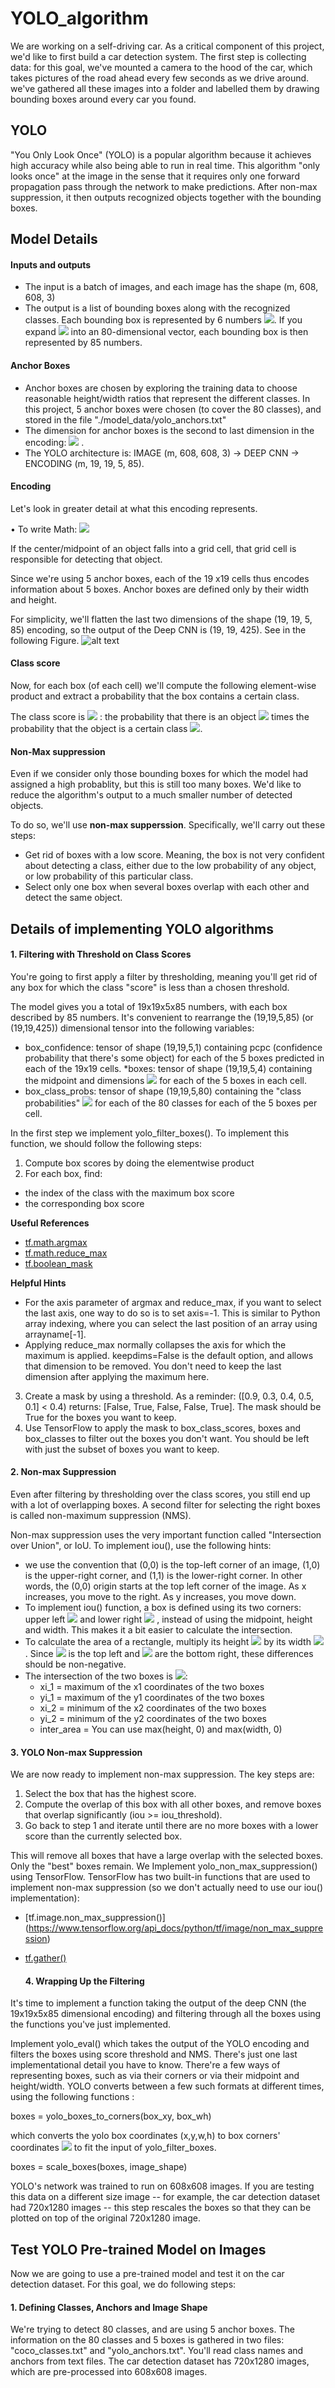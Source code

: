 # YOLO_algorithm
We are working on a self-driving car. As a critical component of this project, we'd like to first build a car detection system. The first step is collecting data:
for this goal, we've mounted a camera to the hood of the car, which takes pictures of the road ahead every few seconds as we drive around. we've gathered all these images into a folder and labelled them by drawing bounding boxes around every car you found.

##  YOLO
"You Only Look Once" (YOLO) is a popular algorithm because it achieves high accuracy while also being able to run in real time. This algorithm "only looks once" at the image in the sense that it requires only one forward propagation pass through the network to make predictions. After non-max suppression, it then outputs recognized objects together with the bounding boxes.

## Model Details
#### Inputs and outputs
* The input is a batch of images, and each image has the shape (m, 608, 608, 3)
* The output is a list of bounding boxes along with the recognized classes. Each bounding box is represented by 6 numbers  <img src="https://render.githubusercontent.com/render/math?math=(p_c,b_x,b_y,b_h,b_w,c)">. If you expand  <img src="https://render.githubusercontent.com/render/math?math=c">  into an 80-dimensional vector, each bounding box is then represented by 85 numbers.

#### Anchor Boxes
* Anchor boxes are chosen by exploring the training data to choose reasonable height/width ratios that represent the different classes. In this project, 5 anchor boxes were chosen (to cover the 80 classes), and stored in the file "./model_data/yolo_anchors.txt"
* The dimension for anchor boxes is the second to last dimension in the encoding: <img src="https://render.githubusercontent.com/render/math?math=(m,n_H,n_W,anchors,classes)"> .
* The YOLO architecture is: IMAGE (m, 608, 608, 3) -> DEEP CNN -> ENCODING (m, 19, 19, 5, 85).

#### Encoding
Let's look in greater detail at what this encoding represents.

•	To write Math: 
<img src="https://render.githubusercontent.com/render/math?math=(m,n_H,n_W,anchors,classes)">


If the center/midpoint of an object falls into a grid cell, that grid cell is responsible for detecting that object.

Since we're using 5 anchor boxes, each of the 19 x19 cells thus encodes information about 5 boxes. Anchor boxes are defined only by their width and height.

For simplicity, we'll flatten the last two dimensions of the shape (19, 19, 5, 85) encoding, so the output of the Deep CNN is (19, 19, 425). See in the following Figure.
![alt text](https://github.com/ShafieCoder/Car_detector_with-_YOLO/blob/main/Images_folder/flatten.png?raw=true)

#### Class score
Now, for each box (of each cell) we'll compute the following element-wise product and extract a probability that the box contains a certain class. 

The class score is <img src="https://render.githubusercontent.com/render/math?math=score_{c,i}=p_c \times c_i"> : the probability that there is an object <img src="https://render.githubusercontent.com/render/math?math=p_c "> times the probability that the object is a certain class <img src="https://render.githubusercontent.com/render/math?math=c_i">.

#### Non-Max suppression
Even if we consider only those bounding boxes for which the model had assigned a high probablity, but this is still too many boxes. We'd like to reduce the algorithm's output to a much smaller number of detected objects. 

To do so, we'll use __non-max supperssion__.  Specifically, we'll carry out these steps:
* Get rid of boxes with a low score.  Meaning, the box is not very confident about detecting a class, either due to the low probability of any object, or low probability of this particular class.
* Select only one box when several boxes overlap with each other and detect the same object.

## Details of implementing YOLO algorithms
#### 1. Filtering with Threshold on Class Scores
You're going to first apply a filter by thresholding, meaning you'll get rid of any box for which the class "score" is less than a chosen threshold.

The model gives you a total of 19x19x5x85 numbers, with each box described by 85 numbers. It's convenient to rearrange the (19,19,5,85) (or (19,19,425)) dimensional tensor into the following variables:
* box_confidence: tensor of shape  (19,19,5,1) containing  pcpc  (confidence probability that there's some object) for each of the 5 boxes predicted in each of the 19x19 cells.
*boxes: tensor of shape  (19,19,5,4)  containing the midpoint and dimensions  <img src="https://render.githubusercontent.com/render/math?math=(b_x,b_y,b_h,b_w)">  for each of the 5 boxes in each cell.
* box_class_probs: tensor of shape  (19,19,5,80)  containing the "class probabilities"  <img src="https://render.githubusercontent.com/render/math?math=(c_1,c_2,...c_80)">  for each of the 80 classes for each of the 5 boxes per cell.

In the first step we implement yolo_filter_boxes(). To implement this function, we should follow the following steps:
1. Compute box scores by doing the elementwise product
2. For each box, find:
  * the index of the class with the maximum box score
  * the corresponding box score

  __Useful References__
  - [tf.math.argmax](https://www.tensorflow.org/api_docs/python/tf/math/argmax)
  - [tf.math.reduce_max](https://www.tensorflow.org/api_docs/python/tf/math/reduce_max)
  - [tf.boolean_mask](https://www.tensorflow.org/api_docs/python/tf/boolean_mask)
  
  __Helpful Hints__
 * For the axis parameter of argmax and reduce_max, if you want to select the last axis, one way to do so is to set axis=-1. This is similar to Python array indexing, where you can select the last position of an array using arrayname[-1].
 * Applying reduce_max normally collapses the axis for which the maximum is applied. keepdims=False is the default option, and allows that dimension to be removed. You don't need to keep the last dimension after applying the maximum here.
 
 3. Create a mask by using a threshold. As a reminder: ([0.9, 0.3, 0.4, 0.5, 0.1] < 0.4) returns: [False, True, False, False, True]. The mask should be True for the boxes you want to keep.
 4. Use TensorFlow to apply the mask to box_class_scores, boxes and box_classes to filter out the boxes you don't want. You should be left with just the subset of boxes you want to keep.
 
 #### 2. Non-max Suppression
 
  Even after filtering by thresholding over the class scores, you still end up with a lot of overlapping boxes. A second filter for selecting the right boxes is called non-maximum suppression (NMS).
  
  Non-max suppression uses the very important function called "Intersection over Union", or IoU.
  To implement iou(), use the following hints:
  
  * we use the convention that (0,0) is the top-left corner of an image, (1,0) is the upper-right corner, and (1,1) is the lower-right corner. In other words, the (0,0) origin starts at the top left corner of the image. As x increases, you move to the right. As y increases, you move down.
  * To implement iou() function, a box is defined using its two corners: upper left <img src="https://render.githubusercontent.com/render/math?math=(x_1,y_1)">   and lower right  <img src="https://render.githubusercontent.com/render/math?math=(x_2,y_2)"> , instead of using the midpoint, height and width. This makes it a bit easier to calculate the intersection.
  * To calculate the area of a rectangle, multiply its height  <img src="https://render.githubusercontent.com/render/math?math=(y_2-y_1)">  by its width  <img src="https://render.githubusercontent.com/render/math?math=(x_2-x_1)"> . Since  <img src="https://render.githubusercontent.com/render/math?math=(x_1,y_1)">  is the top left and  <img src="https://render.githubusercontent.com/render/math?math=(x_2,y_2)">  are the bottom right, these differences should be non-negative.
  * The intersection of the two boxes is  <img src="https://render.githubusercontent.com/render/math?math=(xi_1,yi_1,xi_2,yi_2)">:
    * xi_1 = maximum of the x1 coordinates of the two boxes
    * yi_1 = maximum of the y1 coordinates of the two boxes
    * xi_2 = minimum of the x2 coordinates of the two boxes
    * yi_2 = minimum of the y2 coordinates of the two boxes
    * inter_area =  You can use max(height, 0) and max(width, 0)

#### 3. YOLO Non-max Suppression
We are now ready to implement non-max suppression. The key steps are:

1. Select the box that has the highest score.
2. Compute the overlap of this box with all other boxes, and remove boxes that overlap significantly (iou >= iou_threshold).
3. Go back to step 1 and iterate until there are no more boxes with a lower score than the currently selected box.

This will remove all boxes that have a large overlap with the selected boxes. Only the "best" boxes remain.
We Implement yolo_non_max_suppression() using TensorFlow. TensorFlow has two built-in functions that are used to implement non-max suppression (so we don't actually need to use our iou() implementation):
* [tf.image.non_max_suppression()] (https://www.tensorflow.org/api_docs/python/tf/image/non_max_suppression)
* [tf.gather()](https://www.tensorflow.org/api_docs/python/tf/gather)
  
  #### 4. Wrapping Up the Filtering
 It's time to implement a function taking the output of the deep CNN (the 19x19x5x85 dimensional encoding) and filtering through all the boxes using the functions you've just implemented. 
 
 Implement yolo_eval() which takes the output of the YOLO encoding and filters the boxes using score threshold and NMS. There's just one last implementational detail you have to know. There're a few ways of representing boxes, such as via their corners or via their midpoint and height/width. YOLO converts between a few such formats at different times, using the following functions :
 
 boxes = yolo_boxes_to_corners(box_xy, box_wh)
 
 which converts the yolo box coordinates (x,y,w,h) to box corners' coordinates <img src="https://render.githubusercontent.com/render/math?math=(x_1, y_1, x_2, y_2)"> to fit the input of yolo_filter_boxes.
 
 boxes = scale_boxes(boxes, image_shape)
 
 YOLO's network was trained to run on 608x608 images. If you are testing this data on a different size image -- for example, the car detection dataset had 720x1280 images -- this step rescales the boxes so that they can be plotted on top of the original 720x1280 image.
 
 ## Test YOLO Pre-trained Model on Images 
 Now we are going to use a pre-trained model and test it on the car detection dataset. For this goal, we do following steps:
 
 #### 1.  Defining Classes, Anchors and Image Shape
 We're trying to detect 80 classes, and are using 5 anchor boxes. The information on the 80 classes and 5 boxes is gathered in two files: "coco_classes.txt" and "yolo_anchors.txt". You'll read class names and anchors from text files. The car detection dataset has 720x1280 images, which are pre-processed into 608x608 images.
 
 

